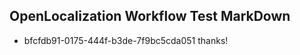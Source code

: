 ## OpenLocalization Workflow Test MarkDown
* bfcfdb91-0175-444f-b3de-7f9bc5cda051 thanks!

<!--HONumber=Aug16_HO1-->



